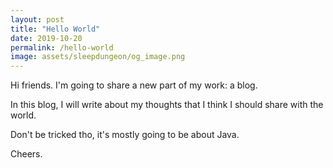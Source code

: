 ```yaml
---
layout: post
title: "Hello World"
date: 2019-10-20
permalink: /hello-world
image: assets/sleepdungeon/og_image.png
---
```


Hi friends. I'm going to share a new part of my work: a blog.

In this blog, I will write about my thoughts that I think I should share with the world.

Don't be tricked tho, it's mostly going to be about Java.

Cheers.
